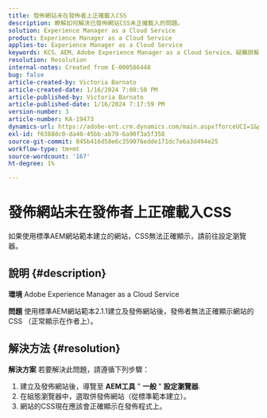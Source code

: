```yaml
---
title: 發佈網站未在發佈者上正確載入CSS
description: 瞭解如何解決已發佈網站CSS未正確載入的問題。
solution: Experience Manager as a Cloud Service
product: Experience Manager as a Cloud Service
applies-to: Experience Manager as a Cloud Service
keywords: KCS、AEM、Adobe Experience Manager as a Cloud Service、疑難排解、已發佈網站、未載入CSS、發佈者
resolution: Resolution
internal-notes: Created from E-000586448
bug: false
article-created-by: Victoria Barnato
article-created-date: 1/16/2024 7:08:50 PM
article-published-by: Victoria Barnato
article-published-date: 1/16/2024 7:17:59 PM
version-number: 3
article-number: KA-19473
dynamics-url: https://adobe-ent.crm.dynamics.com/main.aspx?forceUCI=1&pagetype=entityrecord&etn=knowledgearticle&id=114ceba7-a2b4-ee11-a569-6045bd006704
exl-id: f6388dc0-da40-45bb-ab79-6a90f3a5f358
source-git-commit: 845b416d58e6c359076edde171dc7e6a3d494e25
workflow-type: tm+mt
source-wordcount: '167'
ht-degree: 1%

---
```


# 發佈網站未在發佈者上正確載入CSS


如果使用標準AEM網站範本建立的網站，CSS無法正確顯示，請前往設定瀏覽器。

## 說明 {#description}


<b>環境</b>
Adobe Experience Manager as a Cloud Service

<b>問題</b>
使用標準AEM網站範本2.1.1建立及發佈網站後，發佈者無法正確顯示網站的CSS （正常顯示在作者上）。


## 解決方法 {#resolution}


<b>解決方案</b>
若要解決此問題，請遵循下列步驟：

1. 建立及發佈網站後，導覽至 <b>AEM工具</b> &quot; <b>一般</b> &quot; <b>設定瀏覽器</b>.
2. 在組態瀏覽器中，選取併發佈網站（從標準範本建立）。
3. 網站的CSS現在應該會正確顯示在發佈程式上。
